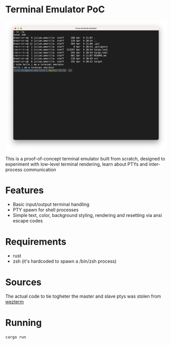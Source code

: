 # Terminal Emulator PoC

![Terminal](term.png)

This is a proof-of-concept terminal emulator built from scratch, designed to experiment with low-level terminal rendering, learn about PTYs and inter-process communication


# Features

- Basic input/output terminal handling
- PTY spawn for shell processes
- Simple text, color, background styling, rendering and resetting via ansi escape codes


# Requirements
- rust
- zsh (it's hardcoded to spawn a /bin/zsh process)

# Sources

The actual code to tie togheter the master and slave ptys was stolen from [wezterm](https://github.com/wezterm/wezterm)

# Running

`cargo run`

